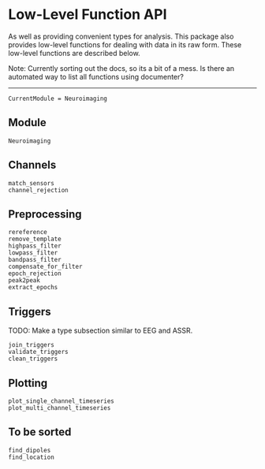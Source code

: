 # Low-Level Function API

As well as providing convenient types for analysis.
This package also provides low-level functions for dealing with
data in its raw form.
These low-level functions are described below.

Note: Currently sorting out the docs, so its a bit of a mess.
Is there an automated way to list all functions using documenter?

---

```@meta
CurrentModule = Neuroimaging
```

## Module
```@docs
Neuroimaging
```


## Channels

```@docs
match_sensors
channel_rejection
```


## Preprocessing

```@docs
rereference
remove_template
highpass_filter
lowpass_filter
bandpass_filter
compensate_for_filter
epoch_rejection
peak2peak
extract_epochs
```


## Triggers

TODO: Make a type subsection similar to EEG and ASSR.

```@docs
join_triggers
validate_triggers
clean_triggers
```


## Plotting

```@docs
plot_single_channel_timeseries
plot_multi_channel_timeseries
```


## To be sorted

```@docs
find_dipoles
find_location
```
